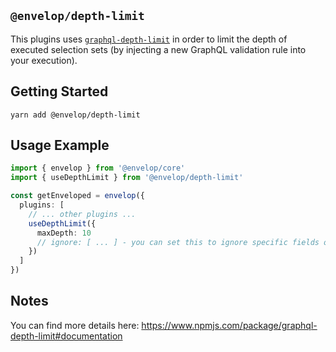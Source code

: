 ## `@envelop/depth-limit`

This plugins uses [`graphql-depth-limit`](https://www.npmjs.com/package/graphql-depth-limit) in order to limit the depth of executed selection sets (by injecting a new GraphQL validation rule into your execution).

## Getting Started

```
yarn add @envelop/depth-limit
```

## Usage Example

```ts
import { envelop } from '@envelop/core'
import { useDepthLimit } from '@envelop/depth-limit'

const getEnveloped = envelop({
  plugins: [
    // ... other plugins ...
    useDepthLimit({
      maxDepth: 10
      // ignore: [ ... ] - you can set this to ignore specific fields or types
    })
  ]
})
```

## Notes

You can find more details here: https://www.npmjs.com/package/graphql-depth-limit#documentation
